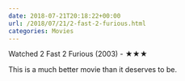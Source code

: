 ```yaml
---
date: 2018-07-21T20:18:22+00:00
url: /2018/07/21/2-fast-2-furious.html
categories: Movies
---
```

Watched 2 Fast 2 Furious (2003) - ★★★

This is a much better movie than it deserves to be.


